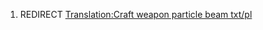 1.  REDIRECT [Translation:Craft weapon particle beam
    txt/pl](Translation:Craft_weapon_particle_beam_txt/pl "wikilink")